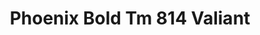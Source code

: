 ---
title: Phoenix Bold Tm 814 Valiant
designer: To Market
image_primary: img/302Madrid.jpg
href: https://www.tomkt.com/atmosphere-phoenix-swatches
description: "SIZE%3A%207.08%u201D%20X%20%A047.24%u201D%20/%20GAUGE%3A%A04.0mm%20vinyl%20+%201.0mm%20AcoustX%20Backing%20%3D%205.0mm%20.5mm%20%2820%20mil%29%A0"
tags: 
  - to-market
  - rubber-flooring-phoenix
category: rubber-flooring-phoenix
subtitle: 
manufacturer: ToMarket
slug: /manufacturers/to-market/rubber-flooring-phoenix/to-market-phoenix-bold-tm-814-valiant
---